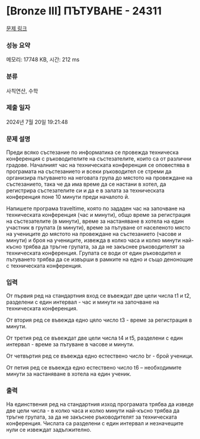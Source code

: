 # [Bronze III] ПЪТУВАНЕ - 24311 

[문제 링크](https://www.acmicpc.net/problem/24311) 

### 성능 요약

메모리: 17748 KB, 시간: 212 ms

### 분류

사칙연산, 수학

### 제출 일자

2024년 7월 20일 19:21:48

### 문제 설명

<p>Преди всяко състезание по информатика се провежда техническа конференция с ръководителите на състезателите, които са от различни градове. Началният час на техническата конференция се оповестява в програмата на състезанието и всеки ръководител се стреми да организира пътуването на неговата група до мястото на провеждане на състезанието, така че да има време да се настани в хотел, да регистрира състезателите си и да е в залата за техническата конференция поне 10 минути преди началото й.</p>

<p>Напишете програма traveltime, която по зададен час на започване на техническата конференция (час и минути), общо време за регистрация на състезателите (в минути), време за настаняване в хотела на един участник в групата (в минути), време за пътуване от населеното място на учениците до мястото на провеждане на състезанието (часове и минути) и броя на учениците, извежда в колко часа и колко минути най-късно трябва да тръгне групата, за да не закъснее ръководителят за техническата конференция. Групата се води от един ръководител и пътуването трябва да се извърши в рамките на едно и също денонощие с техническата конференция.</p>

### 입력 

 <p>От първия ред на стандартния вход се въвеждат две цели числа t1 и t2, разделени с един интервал - час и минути на започване на техническата конференция.</p>

<p>От втория ред се въвежда едно цяло число t3 - време за регистрация в минути.</p>

<p>От третия ред се въвеждат две цели числа t4 и t5, разделени с един интервал - време за пътуване в часове и минути.</p>

<p>От четвъртия ред се въвежда едно естествено число br - брой ученици.</p>

<p>От петия ред се въвежда едно естествено число t6 – необходимите минути за настаняване в хотела на един ученик.</p>

### 출력 

 <p>На единствения ред на стандартния изход програмата трябва да изведе две цели числа - в колко часа и колко минути най-късно трябва да тръгне групата, за да не закъснее ръководителят за техническата конференция. Числата са разделени с един интервал и незначещите нули се извеждат задължително.</p>

